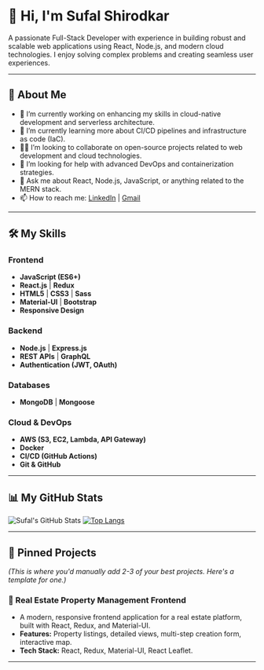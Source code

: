 # 👋 Hi, I'm Sufal Shirodkar

A passionate Full-Stack Developer with experience in building robust and scalable web applications using React, Node.js, and modern cloud technologies. I enjoy solving complex problems and creating seamless user experiences.

---

## 🚀 About Me

- 🔭 I’m currently working on enhancing my skills in cloud-native development and serverless architecture.
- 🌱 I’m currently learning more about CI/CD pipelines and infrastructure as code (IaC).
- 🤜🏻 I’m looking to collaborate on open-source projects related to web development and cloud technologies.
- 🤔 I’m looking for help with advanced DevOps and containerization strategies.
- 💬 Ask me about React, Node.js, JavaScript, or anything related to the MERN stack.
- 📫 How to reach me: [LinkedIn](https://www.linkedin.com/in/sufal-shirodkar/) | [Gmail](sufaljshirodkar@gmail.com)

---

## 🛠️ My Skills

### Frontend
- **JavaScript (ES6+)**
- **React.js** | **Redux**
- **HTML5** | **CSS3** | **Sass**
- **Material-UI** | **Bootstrap**
- **Responsive Design**

### Backend
- **Node.js** | **Express.js**
- **REST APIs** | **GraphQL**
- **Authentication (JWT, OAuth)**

### Databases
- **MongoDB** | **Mongoose**

### Cloud & DevOps
- **AWS (S3, EC2, Lambda, API Gateway)**
- **Docker**
- **CI/CD (GitHub Actions)**
- **Git & GitHub**

---

## 📊 My GitHub Stats

![Sufal's GitHub Stats](https://github-readme-stats.vercel.app/api?username=Sufal-Shirodkar&show_icons=true&theme=radical)
[![Top Langs](https://github-readme-stats.vercel.app/api/top-langs/?username=Sufal-Shirodkar&layout=compact&theme=radical)](https://github.com/Sufal-Shirodkar/github-readme-stats)

---

## 📌 Pinned Projects

*(This is where you'd manually add 2-3 of your best projects. Here's a template for one.)*

### 🚀 Real Estate Property Management Frontend
- A modern, responsive frontend application for a real estate platform, built with React, Redux, and Material-UI.
- **Features:** Property listings, detailed views, multi-step creation form, interactive map.
- **Tech Stack:** React, Redux, Material-UI, React Leaflet.

---
